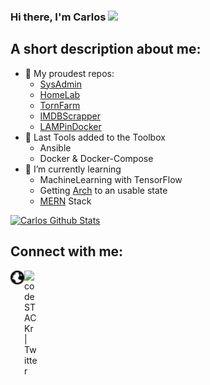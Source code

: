 ### Hi there, I'm Carlos <img src="https://media.giphy.com/media/hvRJCLFzcasrR4ia7z/giphy.gif" width="25px">

<!-- **zebrajr/zebrajr** is a ✨ _special_ ✨ repository because its `README.md` (this file) appears on your GitHub profile.

Here are some ideas to get you started:
- 👯 I’m looking to collaborate on ...
- 🤔 I’m looking for help with ...
- 💬 Ask me about ...
- 📫 How to reach me: ...
- 😄 Pronouns: ...
- ⚡ Fun fact: ...
- 👯 I’m looking to collaborate with - ❔❔❔❔
- 💬 Ask me about - ❔❔❔❔
- 🥅 2020 Goal - ❔❔❔❔
- ⚡ Fun fact - ❔❔❔❔
❔❔❔❔ means username in below README.md
<!-- Also feel free to update second URL to any URL -->


<!-- [![Website](https://img.shields.io/badge/Text-Text-green?style=flat-square)](https://google.com) -->
## A short description about me:
- 🙌 My proudest repos:
  - [SysAdmin](https://github.com/zebrajr/sysadmin)
  - [HomeLab](https://github.com/zebrajr/HomeLab)
  - [TornFarm](https://github.com/zebrajr/tornfarm)
  - [IMDBScrapper](https://github.com/zebrajr/imdbscrapper)
  - [LAMPinDocker](https://github.com/zebrajr/LAMPinDocker)
- 🔭 Last Tools added to the Toolbox
    - Ansible
    - Docker & Docker-Compose
- 🌱 I’m currently learning
    - MachineLearning with TensorFlow
    - Getting [Arch](https://github.com/zebrajr/HomeLab/tree/main/archDaily) to an usable state
    - [MERN](https://github.com/zebrajr/MERNinDocker) Stack

[![Carlos Github Stats](https://github-readme-stats.vercel.app/api?username=zebrajr&count_private=true&show_icons=true&theme=dark&include_all_commits=false)](https://github.com/zebrajr)
## Connect with me:
[<img align="left" alt="codeSTACKr.com" width="22px" src="https://raw.githubusercontent.com/iconic/open-iconic/master/svg/globe.svg" />][website]
[<img align="left" alt="codeSTACKr | Twitter" width="22px" src="https://cdn.jsdelivr.net/npm/simple-icons@v3/icons/twitter.svg" />][twitter]
<!-- [<img align="left" alt="codeSTACKr | LinkedIn" width="22px" src="https://cdn.jsdelivr.net/npm/simple-icons@v3/icons/linkedin.svg" />][linkedin] -->
<br />

<!-- This section you create this variables that are used above -->
[website]: https://carlossousa.tech
[twitter]: https://twitter.com/_CarlosSousa_
<!-- [linkedin]: https://www.linkedin.com/in/indrajeet-nikam-3737a8101/ -->
